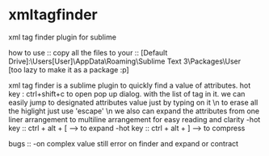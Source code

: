 # xmltagfinder
xml tag finder plugin for sublime

how to use ::
copy all the files to your :: [Default Drive]:\Users\[User]\AppData\Roaming\Sublime Text 3\Packages\User\
[too lazy to make it as a package :p]


xml tag finder is a sublime plugin to quickly find a value of attributes.
hot key : ctrl+shift+c to open pop up dialog. with the list of tag in it. we can easily jump 
to designated attributes value just by typing on it
\n
to erase all the higlight just use 'escape'
\n
we also can expand the attributes from one liner arrangement to multiline arrangement for easy reading and clarity
-hot key :: ctrl + alt + [ --> to expand
-hot key :: ctrl + alt + ] --> to compress

bugs ::
-on complex value still error on finder and expand or contract
